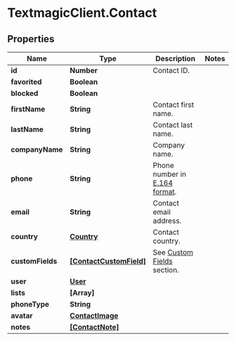 # TextmagicClient.Contact

## Properties
Name | Type | Description | Notes
------------ | ------------- | ------------- | -------------
**id** | **Number** | Contact ID. | 
**favorited** | **Boolean** |  | 
**blocked** | **Boolean** |  | 
**firstName** | **String** | Contact first name. | 
**lastName** | **String** | Contact last name. | 
**companyName** | **String** | Company name. | 
**phone** | **String** | Phone number in [E.164 format](https://en.wikipedia.org/wiki/E.164). | 
**email** | **String** | Contact email address. | 
**country** | [**Country**](Country.md) | Contact country. | 
**customFields** | [**[ContactCustomField]**](ContactCustomField.md) | See [Custom Fields](http://docs.textmagictesting.com/tag#Custom-Fields) section. | 
**user** | [**User**](User.md) |  | 
**lists** | **[Array]** |  | 
**phoneType** | **String** |  | 
**avatar** | [**ContactImage**](ContactImage.md) |  | 
**notes** | [**[ContactNote]**](ContactNote.md) |  | 



